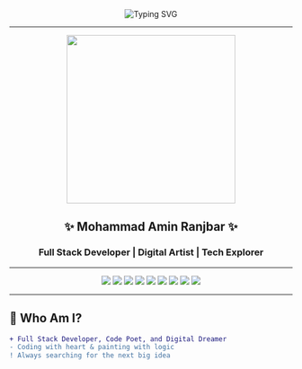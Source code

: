 <!-- Legendary Artistic Profile for Mohammad Amin Ranjbar -->

<div align="center">
  <img src="https://readme-typing-svg.demolab.com?font=Fira+Code&size=32&pause=1000&color=09E3FF&width=435&lines=Hi,+I'm+Mohammad+Amin+Ranjbar;Full+Stack+Artist+%26+Code+Alchemist;Welcome+to+my+creative+world!+%F0%9F%8C%8E" alt="Typing SVG" />
</div>

---

<div align="center">
  <img src="https://github.com/mranjbar1122/mranjbar1122/blob/main/artist.gif" width="300"/>
</div>

<h2 align="center">✨ Mohammad Amin Ranjbar ✨</h2>
<h3 align="center">Full Stack Developer | Digital Artist | Tech Explorer</h3>

---

<div align="center">
  <img src="https://img.shields.io/badge/Telegram-2CA5E0?style=for-the-badge&logo=telegram&logoColor=white" /> 
  <img src="https://img.shields.io/badge/Email-D14836?style=for-the-badge&logo=gmail&logoColor=white" />
  <img src="https://img.shields.io/badge/PHP-777BB4?style=for-the-badge&logo=php&logoColor=white"/>
  <img src="https://img.shields.io/badge/React-61DAFB?style=for-the-badge&logo=react&logoColor=black"/>
  <img src="https://img.shields.io/badge/Node.js-339933?style=for-the-badge&logo=nodedotjs&logoColor=white"/>
  <img src="https://img.shields.io/badge/Python-3776AB?style=for-the-badge&logo=python&logoColor=white"/>
  <img src="https://img.shields.io/badge/Go-00ADD8?style=for-the-badge&logo=go&logoColor=white"/>
  <img src="https://img.shields.io/badge/C-00599C?style=for-the-badge&logo=c&logoColor=white"/>
  <img src="https://img.shields.io/badge/C++-00599C?style=for-the-badge&logo=c%2B%2B&logoColor=white"/>
</div>

---

## 🎨 Who Am I?

```diff
+ Full Stack Developer, Code Poet, and Digital Dreamer
- Coding with heart & painting with logic
! Always searching for the next big idea
